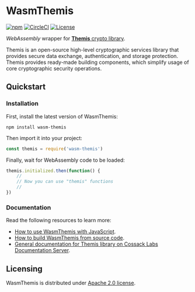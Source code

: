 # WasmThemis

[![npm][npm-badge]][npm]
[![CircleCI][circle-ci-badge]][circle-ci]
[![License][license-badge]][license]

_WebAssembly_ wrapper for [**Themis** crypto library][themis].

Themis is an open-source high-level cryptographic services library
that provides secure data exchange, authentication, and storage protection.
Themis provides ready-made building components,
which simplify usage of core cryptographic security operations.

[themis]: https://github.com/cossacklabs/themis
[npm]: https://www.npmjs.com/package/wasm-themis
[npm-badge]: https://img.shields.io/npm/v/wasm-themis.svg
[circle-ci]: https://circleci.com/gh/cossacklabs/themis/tree/master
[circle-ci-badge]: https://circleci.com/gh/cossacklabs/themis/tree/master.svg?style=shield
[license]: LICENSE
[license-badge]: https://img.shields.io/npm/l/wasm-themis.svg

## Quickstart

### Installation

First, install the latest version of WasmThemis:

```
npm install wasm-themis
```

Then import it into your project:

```javascript
const themis = require('wasm-themis')
```

Finally, wait for WebAssembly code to be loaded:

```javascript
themis.initialized.then(function() {
    //
    // Now you can use "themis" functions
    //
})
```

### Documentation

Read the following resources to learn more:

  - [How to use WasmThemis with JavaScript][language-guide].
  - [How to build WasmThemis from source code][build-instructions].
  - [General documentation for Themis library on Cossack Labs Documentation Server][docserver].

<!--

TODO: refer to simulators, code samples, and tests here

-->

[language-guide]: https://docs.cossacklabs.com/pages/js-wasm-howto/
[build-instructions]: https://docs.cossacklabs.com/pages/documentation-themis/#webassembly-wrapper-installation
[docserver]: https://docs.cossacklabs.com/products/themis/

## Licensing

WasmThemis is distributed under [Apache 2.0 license](LICENSE).
